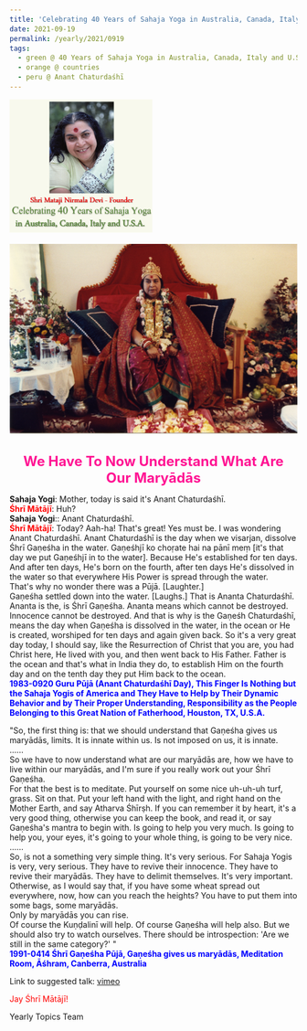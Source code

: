 ```yaml
---
title: 'Celebrating 40 Years of Sahaja Yoga in Australia, Canada, Italy and U.S.A. and its Culture, Post 35 on Anant Chaturdaśhī'
date: 2021-09-19
permalink: /yearly/2021/0919
tags:
  - green @ 40 Years of Sahaja Yoga in Australia, Canada, Italy and U.S.A. and its Culture
  - orange @ countries
  - peru @ Anant Chaturdaśhī
---
```


<div style="text-align: left"><img src="/images/Celebrating40YearsSahajaYoga.png" width="250" /></div><br>

<div style="text-align: center"><img src="/images/image773.png" /></div>

<br>
<p style="color:DeepPink; text-align:center">
<font size="+2"><b>We Have To Now Understand What Are Our Maryādās</b><br></font>
</p>

<p>
<b>Sahaja Yogi</b>: Mother, today is said it's Anant Chaturdaśhī.<br>
<font color="red"><b>Śhrī Mātājī</b></font>: Huh?<br>
<b>Sahaja Yogi</b>:: Anant Chaturdaśhī.<br>
<font color="red"><b>Śhrī Mātājī</b></font>: Today? Aah-ha! That's great! Yes must be. I was wondering Anant Chaturdaśhī. Anant Chaturdaśhī is the day when we visarjan, dissolve Śhrī Gaṇeśha in the water. Gaṇeśhjī ko choṛate hai na pānī meṃ [it's that day we put Gaṇeśhjī in to the water]. Because He's established for ten days. And after ten days, He's born on the fourth, after ten days He's dissolved in the water so that everywhere His Power is spread through the water.<br> 
That's why no wonder there was a Pūjā. [Laughter.]<br>
Gaṇeśha settled down into the water. [Laughs.] That is Ananta Chaturdaśhī. Ananta is the, is Śhrī Gaṇeśha. Ananta means which cannot be destroyed. Innocence cannot be destroyed. And that is why is the Gaṇeśh Chaturdaśhī, means the day when Gaṇeśha is dissolved in the water, in the ocean or He is created, worshiped for ten days and again given back. So it's a very great day today, I should say, like the Resurrection of Christ that you are, you had Christ here, He lived with you, and then went back to His Father. Father is the ocean and that's what in India they do, to establish Him on the fourth day and on the tenth day they put Him back to the ocean. <br>
<font color="blue"><b>1983-0920 Guru Pūjā (Anant Chaturdaśhī Day), This Finger Is Nothing but the Sahaja Yogis of America and They Have to Help by Their Dynamic Behavior and by Their Proper Understanding, Responsibility as the People Belonging to this Great Nation of Fatherhood, Houston, TX, U.S.A.</b></font><br>
</p>

<p>
"So, the first thing is: that we should understand that Gaṇeśha gives us maryādās, limits. It is innate within us. Is not imposed on us, it is innate. <br>
......<br>
So we have to now understand what are our maryādās are, how we have to live within our maryādās, and I'm sure if you really work out your Śhrī Gaṇeśha.<br>
For that the best is to meditate. Put yourself on some nice uh-uh-uh turf, grass. Sit on that. Put your left hand with the light, and right hand on the Mother Earth, and say Atharva Śhīrṣh. If you can remember it by heart, it's a very good thing, otherwise you can keep the book, and read it, or say Gaṇeśha's mantra to begin with. Is going to help you very much. Is going to help you, your eyes, it's going to your whole thing, is going to be very nice.<br>
......<br>
So, is not a something very simple thing. It's very serious. For Sahaja Yogis is very, very serious. They have to revive their innocence. They have to revive their maryādās. They have to delimit themselves. It's very important.<br>
Otherwise, as I would say that, if you have some wheat spread out everywhere, now, how can you reach the heights? You have to put them into some bags, some maryādās.<br>
Only by maryādās you can rise.<br>
Of course the Kuṇḍalinī will help. Of course Gaṇeśha will help also. But we should also try to watch ourselves. There should be introspection: 'Are we still in the same category?' "<br>
<font color="blue"><b>1991-0414 Śhrī Gaṇeśha Pūjā, Gaṇeśha gives us maryādās, Meditation Room, Āśhram, Canberra, Australia</b></font><br>
</p>

Link to suggested talk: <a href="https://vimeo.com/588223218"> vimeo</a><br>

<p style="color:red;">Jay Śhrī Mātājī!<br></p>

Yearly Topics Team